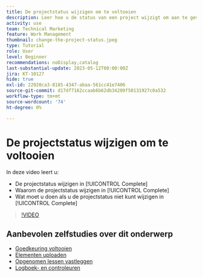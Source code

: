 ```yaml
---
title: De projectstatus wijzigen om te voltooien
description: Leer hoe u de status van een project wijzigt om aan te geven dat het werk is voltooid.
activity: use
team: Technical Marketing
feature: Work Management
thumbnail: change-the-project-status.jpeg
type: Tutorial
role: User
level: Beginner
recommendations: noDisplay,catalog
last-substantial-update: 2023-05-12T00:00:00Z
jira: KT-10127
hide: true
exl-id: 22920ca3-8185-4347-abaa-561cc41e7406
source-git-commit: d17df7162ccaab6b62db34209f50131927c0a532
workflow-type: tm+mt
source-wordcount: '74'
ht-degree: 0%

---
```


# De projectstatus wijzigen om te voltooien

In deze video leert u:

* De projectstatus wijzigen in [!UICONTROL Complete]
* Waarom de projectstatus wijzigen in [!UICONTROL Complete]
* Wat moet u doen als u de projectstatus niet kunt wijzigen in [!UICONTROL Complete]

>[!VIDEO](https://video.tv.adobe.com/v/3439364/?quality=12&learn=on&enablevpops&captions=dut)

## Aanbevolen zelfstudies over dit onderwerp

* [Goedkeuring voltooien](/help/manage-work/close-a-project/complete-approvals.md)
* [Elementen uploaden](/help/manage-work/close-a-project/upload-assets.md)
* [Opgenomen lessen vastleggen](/help/manage-work/close-a-project/lessons-learned-from-closing-a-project.md)
* [Logboek- en controleuren](/help/manage-work/close-a-project/log-and-review-hours.md)
